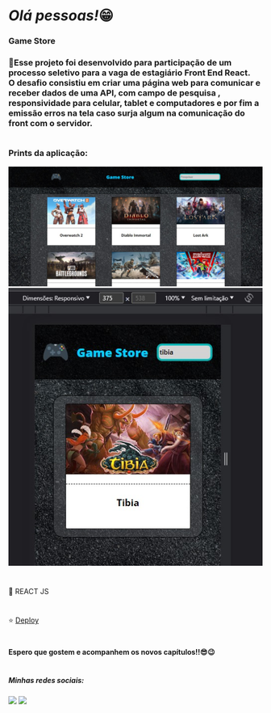## <h1><em>Olá pessoas!</em>😁</h1> 


<h3>Game Store<h3>


<p>🌟Esse projeto foi desenvolvido para participação de um processo seletivo para a vaga de estagiário Front End React.</br>
O desafio consistiu em criar uma página web para comunicar e receber dados de uma API, com campo de pesquisa , responsividade para celular, tablet e computadores e por fim a emissão erros na tela caso surja algum na comunicação do front com o servidor.

#
<h3>Prints da aplicação:</h3>

<img src="./src/assets/print-1.jpg" alt="Print 1">
<img src="./src/assets/print-2.jpg" alt="Print 2">

#

<p>🔨 REACT JS</p>

#

⭐️ <a href="https://game-store-taupe.vercel.app/">Deploy</a>

#

<h4>Espero que gostem e acompanhem os novos capítulos!!😎😉</h4>

#

<h5> Minhas redes sociais:</h5>  
    <div> 
        <a href=https://www.instagram.com/pedrorochaducks target="_blank"><img src="https://img.shields.io/badge/-Instagram-%23E4405F?style=for-the-badge&logo=instagram&logoColor=white" target="_blank"></a>
        <a href="https://www.linkedin.com/in/pedrohrocha16" target="_blank"><img src="https://img.shields.io/badge/-LinkedIn-%230077B5?style=for-the-badge&logo=linkedin&logoColor=white" target="_blank"></a> 
    </div>
